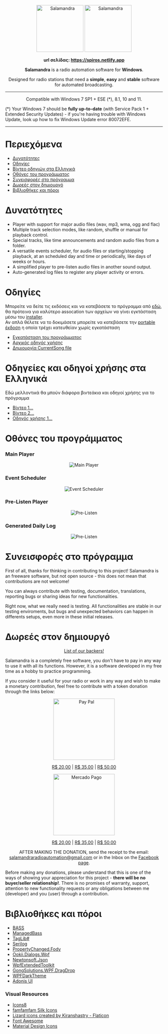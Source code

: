 <p align="center">
	<img alt="Salamandra" height="150" src="Readme/lizard.png"/>
	<img alt="Salamandra" height="150" src="https://avatars.githubusercontent.com/u/183642810?v=4"/>  
</p>

<p align="center">
	<b>url σελίδας: <a href="https://spiros.netlify.app/">https://spiros.netlify.app</a></b>
</p>

<p align="center">
	<b>Salamandra</b> is a radio automation software for <b>Windows</b>.
</p> 

<p align="center">
	Designed for radio stations that need a <b>simple</b>, <b>easy</b> and <b>stable</b> software for automated broadcasting.
</p>

<hr>

<p align="center">
Compatible with Windows 7 SP1 + ESE (*), 8.1, 10 and 11.
</p>

(*) Your Windows 7 should be <strong>fully up-to-date</strong> (with Service Pack 1 + Extended Security Updates) - if you're having trouble with Windows Update, look up how to fix Windows Update error 80072EFE.

<hr>

# Περιεχόμενα

- [Δυνατότητες](#Δυνατότητες)
- [Οδηγίες](#Οδηγίες)
- [Βίντεο οδηγιών στα Ελληνικά](#Βίντεο-οδηγιών-στα-Ελληνικά)
- [Οθόνες του προγράμματος](#Οθόνες-του-προγράμματος)
- [Συνεισφορές στο πρόγραμμα](#Συνεισφορές-στο-πρόγραμμα)
- [Δωρεές στον δημιουργό](#Δωρεές-στον-δημιουργό)
- [Βιβλιοθήκες και πόροι](#Βιβλιοθήκες-και-πόροι)

# Δυνατότητες
* Player with support for major audio files (wav, mp3, wma, ogg and flac)
* Multiple track selection modes, like random, shuffle or manual for playback control.
* Special tracks, like time announcements and random audio files from a folder.
* A versatile events scheduler, for audio files or starting/stopping playback, at an scheduled day and time or periodically, like days of weeks or hours.
* A simplified player to pre-listen audio files in another sound output.
* Auto-generated log files to register any player activity or errors.

# Οδηγίες
Μπορείτε να δείτε τις εκδόσεις και να κατεβάσετε το πρόγραμμα από [εδώ](https://github.com/ocarolino/SalamandraRadio/releases/tag/0.6.0.4), θα πρότεινα για καλύτερο assocation των αρχείων να γίνει εγκτάσταση μέσω του [installer](https://github.com/ocarolino/SalamandraRadio/releases/download/0.6.0.4/SalamandraInstaller.rar).  
Αν απλά θέλετε να το δοκιμάσετε μπορείτε να κατεβάσετε την [portable έκδοση](https://github.com/ocarolino/SalamandraRadio/releases/download/0.6.0.4/Salamandra.rar) η οποία τρέχει κατευθείαν χωρίς εγκατάσταση

- <a href="https://github.com/Pagiatis-Spiros/SalamandraRadio/blob/d14da0063c4062ef2889a9af5f01e5c758860609/Docs/How%20to%20Install.md">Εγκατάσταση του προγράμματος</a>
- <a href="https://github.com/Pagiatis-Spiros/SalamandraRadio/blob/d14da0063c4062ef2889a9af5f01e5c758860609/Docs/Getting%20Started.md">Αρχικός οδηγός χρήσης</a>
- <a href="https://github.com/Pagiatis-Spiros/SalamandraRadio/blob/d14da0063c4062ef2889a9af5f01e5c758860609/Docs/How%20to%20create%20CurrentSong.md">Δημιουργία CurrentSong file</a>

# Οδηγείες και οδηγοί χρήσης στα Ελληνικά
Εδώ μελλοντικά θα μπούν διάφορα βιντεάκια και οδηγοί χρήσης για το πρόγραμμα

- [Βίντεο 1...]()
- [Βίντεο 2...]()
- [Οδηγός χρήσης 1...]()

# Οθόνες του προγράμματος

### Main Player
<p align="center">
	<img src="Readme/sc01.png" alt="Main Player"/>
</p>

### Event Scheduler
<p align="center">
	<img src="Readme/sc02.png" alt="Event Scheduler"/>
</p>

### Pre-Listen Player
<p align="center">
	<img src="Readme/sc03.png" alt="Pre-Listen"/>
</p>

### Generated Daily Log
<p align="center">
	<img src="Readme/sc04.png" alt="Pre-Listen"/>
</p>

# Συνεισφορές στο πρόγραμμα 
First of all, thanks for thinking in contributing to this project! Salamandra is an freeware software, but not open source - this does not mean that contributions are not welcome! 

You can always contribute with testing, documentation, translations, reporting bugs or sharing ideas for new functionalities.

Right now, what we really need is testing. All functionalities are stable in our testing enviroments, but bugs and unexpected behaviors can happen in differents setups, even more in these initial releases.

# Δωρεές στον δημιουργό

<p align="center">
<a href="https://github.com/ocarolino/SalamandraRadio/blob/main/BACKERS.md">List of our backers!</a>
</p>

Salamandra is a completely free software, you don't have to pay in any way to use it with all its functions. However, it is a software developed in my free time as a hobby to practice programming.

If you consider it useful for your radio or work in any way and wish to make a monetary contribution, feel free to contribute with a token donation through the links below:

<p align="center">
	<img src="Readme/paypal-logo.png" alt="Pay Pal" width="196"/>
</p>

<p align="center">
	<a href="https://www.paypal.com/cgi-bin/webscr?cmd=_s-xclick&hosted_button_id=C3KRZ3MEGJGL8">R$ 20,00</a> |
	<a href="https://www.paypal.com/cgi-bin/webscr?cmd=_s-xclick&hosted_button_id=CUGK5THLXMTML">R$ 35,00</a> |
	<a href="https://www.paypal.com/cgi-bin/webscr?cmd=_s-xclick&hosted_button_id=TA6HGGPQYZNXE">R$ 50,00</a>
</p>

<p align="center">
<img src="Readme/mercado-pago-logo.png" alt="Mercado Pago" width="196">
</p>

<p align="center">
	<a href="https://mpago.la/2TrMuvN">R$ 20,00</a> |
	<a href="https://mpago.la/1XN7QWp">R$ 35,00</a> |
	<a href="https://mpago.la/2kzSgwS">R$ 50,00</a>
</p>

<p align="center">
AFTER MAKING THE DONATION, send the receipt to the email: <a href="mailto:salamandraradioautomation@gmail.com">salamandraradioautomation@gmail.com</a> or in the Inbox on the <a href="https://www.facebook.com/salamandraradiosoftware">Facebook page</a>.
</p>

Before making any donations, please understand that this is one of the ways of showing your appreciation for this project - **there will be no buyer/seller relationship!**. There is no promises of warranty, support, attention to new functionality requests or any obligations between me (developer) and you (user) through a contribution.

# Βιβλιοθήκες και πόροι

* [BASS](https://www.un4seen.com/)
* [ManagedBass](https://github.com/ManagedBass/ManagedBass)
* [TagLib#](https://github.com/mono/taglib-sharp)
* [Serilog](https://github.com/serilog/serilog)
* [PropertyChanged.Fody](https://github.com/Fody/PropertyChanged)
* [Ookii.Dialogs.Wpf](https://github.com/ookii-dialogs/ookii-dialogs-wpf)
* [Newtonsoft.Json](https://www.newtonsoft.com/json)
* [WpfExtendedToolkit](https://github.com/dotnetprojects/WpfExtendedToolkit)
* [GongSolutions.WPF.DragDrop](https://github.com/punker76/gong-wpf-dragdrop)
* [WPFDarkTheme](https://github.com/AngryCarrot789/WPFDarkTheme)
* [Adonis UI](https://benruehl.github.io/adonis-ui/)

### Visual Resources

* [Icons8](https://icons8.com)
* [famfamfam Silk Icons](http://www.famfamfam.com/lab/icons/silk/)
* [Lizard icons created by Kiranshastry - Flaticon](https://www.flaticon.com/free-icons/lizard)
* [Font Awesome](https://fontawesome.com/)
* [Material Design Icons](fonts.google.com/icons)
